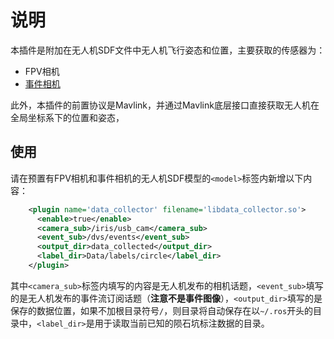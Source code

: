 # 说明
本插件是附加在无人机SDF文件中无人机飞行姿态和位置，主要获取的传感器为：
 - FPV相机
 - [事件相机](https://github.com/BugBubbles/gazebo_dvs_plugin)

此外，本插件的前置协议是Mavlink，并通过Mavlink底层接口直接获取无人机在全局坐标系下的位置和姿态，

## 使用
请在预置有FPV相机和事件相机的无人机SDF模型的`<model>`标签内新增以下内容：
```xml
    <plugin name='data_collector' filename='libdata_collector.so'>
      <enable>true</enable>
      <camera_sub>/iris/usb_cam</camera_sub>
      <event_sub>/dvs/events</event_sub>
      <output_dir>data_collected</output_dir>
      <label_dir>Data/labels/circle</label_dir>
    </plugin>
```
其中`<camera_sub>`标签内填写的内容是无人机发布的相机话题，`<event_sub>`填写的是无人机发布的事件流订阅话题（**注意不是事件图像**），`<output_dir>`填写的是保存的数据位置，如果不加根目录符号`/`，则目录将自动保存在以`~/.ros`开头的目录中，`<label_dir>`是用于读取当前已知的陨石坑标注数据的目录。
